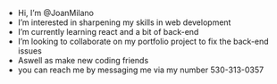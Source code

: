 -  Hi, I’m @JoanMilano
-  I’m interested in sharpening my skills in web development  
-  I’m currently learning react and a bit of back-end 
-  I’m looking to collaborate on my portfolio project to fix the back-end issues
-  Aswell as make new coding friends 
-  you can reach me by messaging me via my number 530-313-0357

